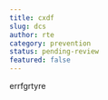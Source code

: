 ```yaml
---
title: cxdf
slug: dcs
author: rte
category: prevention
status: pending-review
featured: false
---
```

errfgrtyre
